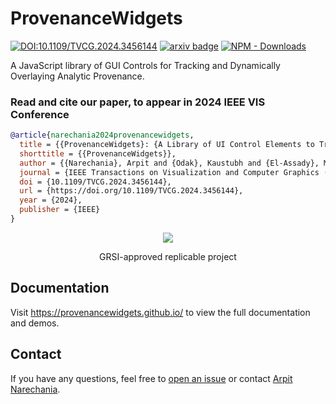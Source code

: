 # ProvenanceWidgets

[![DOI:10.1109/TVCG.2024.3456144](https://zenodo.org/badge/DOI/10.1109/TVCG.2024.3456144.svg)](https://doi.org/10.1109/TVCG.2024.3456144)
[![arxiv badge](https://img.shields.io/badge/arXiv-2407.17431-red)](https://arxiv.org/abs/2407.17431)
[![NPM - Downloads](https://img.shields.io/npm/dm/provenance-widgets)](https://www.npmjs.com/package/provenance-widgets)

A JavaScript library of GUI Controls for Tracking and Dynamically Overlaying Analytic Provenance.

### Read and cite our paper, to appear in 2024 IEEE VIS Conference
```bibTeX
@article{narechania2024provenancewidgets,
  title = {{ProvenanceWidgets}: {A Library of UI Control Elements to Track and Dynamically Overlay Analytic Provenance}},
  shorttitle = {{ProvenanceWidgets}},
  author = {{Narechania}, Arpit and {Odak}, Kaustubh and {El-Assady}, Mennatallah and {Endert}, Alex},
  journal = {IEEE Transactions on Visualization and Computer Graphics (TVCG)},
  doi = {10.1109/TVCG.2024.3456144},
  url = {https://doi.org/10.1109/TVCG.2024.3456144},
  year = {2024},
  publisher = {IEEE}
}
```

<div align="center">
  <a href="http://www.replicabilitystamp.org#https-github-com-provenancewidgets-provenancewidgets-github-io">
   <img src="https://www.replicabilitystamp.org/logo/Reproducibility-small.png">
  </a>
</div>
<p align="center">
  GRSI-approved replicable project
</p>


## Documentation

Visit https://provenancewidgets.github.io/ to view the full documentation and demos.

## Contact
If you have any questions, feel free to [open an issue](https://github.com/ProvenanceWidgets/ProvenanceWidgets/issues/new/choose) or contact [Arpit Narechania](http://narechania.com).

